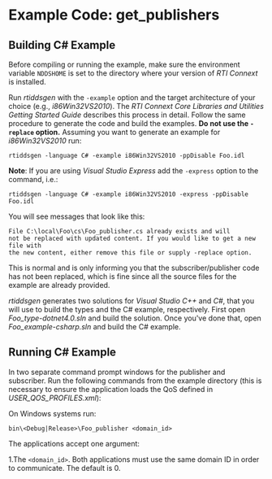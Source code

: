# Example Code: get_publishers

## Building C# Example
Before compiling or running the example, make sure the environment variable
`NDDSHOME` is set to the directory where your version of *RTI Connext* is
installed.

Run *rtiddsgen* with the `-example` option and the target architecture of your
choice (e.g., *i86Win32VS2010*). The *RTI Connext Core Libraries and Utilities
Getting Started Guide* describes this process in detail.
Follow the same procedure to generate the code and build the examples. **Do not
use the `-replace` option.** Assuming you want to generate an example for
*i86Win32VS2010* run:
```
rtiddsgen -language C# -example i86Win32VS2010 -ppDisable Foo.idl
```

**Note**: If you are using *Visual Studio Express* add the `-express` option to
the command, i.e.:
```
rtiddsgen -language C# -example i86Win32VS2010 -express -ppDisable Foo.idl
```

You will see messages that look like this:
```
File C:\local\Foo\cs\Foo_publisher.cs already exists and will
not be replaced with updated content. If you would like to get a new file with
the new content, either remove this file or supply -replace option.
```

This is normal and is only informing you that the subscriber/publisher code has
not been replaced, which is fine since all the source files for the example are
already provided.

*rtiddsgen* generates two solutions for *Visual Studio C++* and *C#*, that you
will use to build the types and the C# example, respectively. First open
*Foo_type-dotnet4.0.sln* and build the solution. Once you've done that, open
*Foo_example-csharp.sln* and build the C# example.

## Running C# Example
In two separate command prompt windows for the publisher and subscriber. Run
the following commands from the example directory (this is necessary to ensure
the application loads the QoS defined in *USER_QOS_PROFILES.xml*):

On Windows systems run:
```
bin\<Debug|Release>\Foo_publisher <domain_id>
```

The applications accept one argument:

1.The `<domain_id>`. Both applications must use the same domain ID in order
to communicate. The default is 0.
